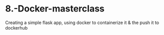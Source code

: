 # 8.-Docker-masterclass
Creating a simple flask app, using docker to containerize it &amp; the push it to dockerhub 
